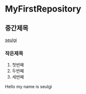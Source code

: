 # MyFirstRepository
## 중간제목
   [seulgi](https://github.com/Jung-seulgi "seulgi")
### 작은제목
   1. 첫번째
   2. 두번째
   3. 세번째
   

Hello my name is seulgi
